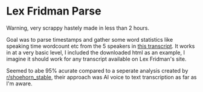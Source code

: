 # Lex Fridman Parse
Warning, very scrappy hastely made in less than 2 hours.

Goal was to parse timestamps and gather some word statistics like speaking time wordcount etc from the 5 speakers in [this transcript](https://lexfridman.com/israel-palestine-debate-transcript/).
It works in at a very basic level, I included the downloaded html as an example, I imagine it should work for any transcript available on Lex Fridman's site. 

Seemed to abe 95% acurate compared to a seperate analysis created by [r/shoehorn_stable](https://www.reddit.com/user/shoehorn_staple/), their approach was AI voice to text transcription as far as I'm aware.

